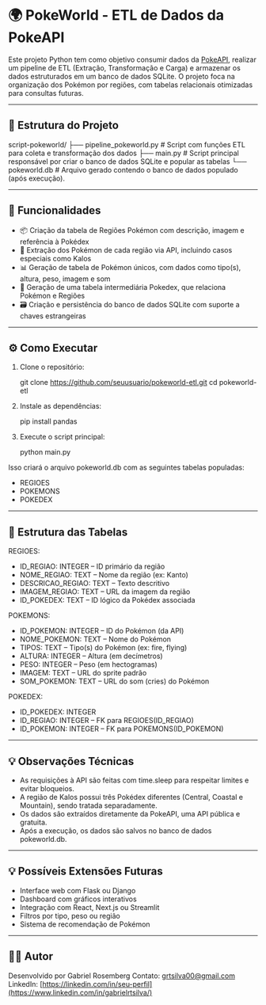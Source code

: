 # 🌍 PokeWorld - ETL de Dados da PokeAPI

Este projeto Python tem como objetivo consumir dados da [PokeAPI](https://pokeapi.co/), realizar um pipeline de ETL (Extração, Transformação e Carga) e armazenar os dados estruturados em um banco de dados SQLite. O projeto foca na organização dos Pokémon por regiões, com tabelas relacionais otimizadas para consultas futuras.

---

## 📁 Estrutura do Projeto

script-pokeworld/
├── pipeline_pokeworld.py  # Script com funções ETL para coleta e transformação dos dados
├── main.py                # Script principal responsável por criar o banco de dados SQLite e popular as tabelas
└── pokeworld.db           # Arquivo gerado contendo o banco de dados populado (após execução).

---

## 🧠 Funcionalidades

- 📦 Criação da tabela de Regiões Pokémon com descrição, imagem e referência à Pokédex
- 🔎 Extração dos Pokémon de cada região via API, incluindo casos especiais como Kalos
- 📊 Geração de tabela de Pokémon únicos, com dados como tipo(s), altura, peso, imagem e som
- 🧬 Geração de uma tabela intermediária Pokedex, que relaciona Pokémon e Regiões
- 🗃️ Criação e persistência do banco de dados SQLite com suporte a chaves estrangeiras

---

## ⚙️ Como Executar

1. Clone o repositório:

    git clone https://github.com/seuusuario/pokeworld-etl.git
    cd pokeworld-etl

2. Instale as dependências:

    pip install pandas

3. Execute o script principal:

    python main.py

Isso criará o arquivo pokeworld.db com as seguintes tabelas populadas:
- REGIOES
- POKEMONS
- POKEDEX

---

## 🧾 Estrutura das Tabelas

REGIOES:
- ID_REGIAO: INTEGER – ID primário da região
- NOME_REGIAO: TEXT – Nome da região (ex: Kanto)
- DESCRICAO_REGIAO: TEXT – Texto descritivo
- IMAGEM_REGIAO: TEXT – URL da imagem da região
- ID_POKEDEX: TEXT – ID lógico da Pokédex associada

POKEMONS:
- ID_POKEMON: INTEGER – ID do Pokémon (da API)
- NOME_POKEMON: TEXT – Nome do Pokémon
- TIPOS: TEXT – Tipo(s) do Pokémon (ex: fire, flying)
- ALTURA: INTEGER – Altura (em decímetros)
- PESO: INTEGER – Peso (em hectogramas)
- IMAGEM: TEXT – URL do sprite padrão
- SOM_POKEMON: TEXT – URL do som (cries) do Pokémon

POKEDEX:
- ID_POKEDEX: INTEGER
- ID_REGIAO: INTEGER – FK para REGIOES(ID_REGIAO)
- ID_POKEMON: INTEGER – FK para POKEMONS(ID_POKEMON)

---

## 💡 Observações Técnicas

- As requisições à API são feitas com time.sleep para respeitar limites e evitar bloqueios.
- A região de Kalos possui três Pokédex diferentes (Central, Coastal e Mountain), sendo tratada separadamente.
- Os dados são extraídos diretamente da PokeAPI, uma API pública e gratuita.
- Após a execução, os dados são salvos no banco de dados pokeworld.db.

---

## 💡 Possíveis Extensões Futuras

- Interface web com Flask ou Django
- Dashboard com gráficos interativos
- Integração com React, Next.js ou Streamlit
- Filtros por tipo, peso ou região
- Sistema de recomendação de Pokémon

---

## 🧑‍💻 Autor

Desenvolvido por Gabriel Rosemberg
Contato: grtsilva00@gmail.com
LinkedIn: [https://linkedin.com/in/seu-perfil](https://www.linkedin.com/in/gabrielrtsilva/)
